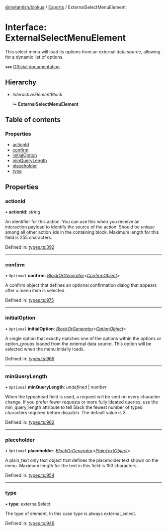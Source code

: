 [@instantish/blokus](../README.md) / [Exports](../modules.md) / ExternalSelectMenuElement

# Interface: ExternalSelectMenuElement

This select menu will load its options from an external data source, allowing
for a dynamic list of options.

**`see`** [Official documentation](https://api.slack.com/reference/block-kit/block-elements#external_select)

## Hierarchy

* *InteractiveElementBlock*

  ↳ **ExternalSelectMenuElement**

## Table of contents

### Properties

- [actionId](externalselectmenuelement.md#actionid)
- [confirm](externalselectmenuelement.md#confirm)
- [initialOption](externalselectmenuelement.md#initialoption)
- [minQueryLength](externalselectmenuelement.md#minquerylength)
- [placeholder](externalselectmenuelement.md#placeholder)
- [type](externalselectmenuelement.md#type)

## Properties

### actionId

• **actionId**: *string*

An identifier for this action. You can use this when you receive an
interaction payload to identify the source of the action. Should be unique
among all other action_ids in the containing block. Maximum length for
this field is 255 characters.

Defined in: [types.ts:392](https://github.com/instantish/blokus/blob/8b8e846/src/types.ts#L392)

___

### confirm

• `Optional` **confirm**: [*BlockOrGenerator*](../modules.md#blockorgenerator)<[*ConfirmObject*](confirmobject.md)\>

A confirm object that defines an optional confirmation dialog that appears
after a menu item is selected.

Defined in: [types.ts:975](https://github.com/instantish/blokus/blob/8b8e846/src/types.ts#L975)

___

### initialOption

• `Optional` **initialOption**: [*BlockOrGenerator*](../modules.md#blockorgenerator)<[*OptionObject*](optionobject.md)\>

A single option that exactly matches one of the options within the options
or option_groups loaded from the external data source. This option will
be selected when the menu initially loads.

Defined in: [types.ts:969](https://github.com/instantish/blokus/blob/8b8e846/src/types.ts#L969)

___

### minQueryLength

• `Optional` **minQueryLength**: *undefined* \| *number*

When the typeahead field is used, a request will be sent on every character
change. If you prefer fewer requests or more fully ideated queries, use the
min_query_length attribute to tell Slack the fewest number of typed
characters required before dispatch. The default value is 3.

Defined in: [types.ts:962](https://github.com/instantish/blokus/blob/8b8e846/src/types.ts#L962)

___

### placeholder

• `Optional` **placeholder**: [*BlockOrGenerator*](../modules.md#blockorgenerator)<[*PlainTextObject*](plaintextobject.md)\>

A plain_text only text object that defines the placeholder text shown on
the menu. Maximum length for the text in this field is 150 characters.

Defined in: [types.ts:954](https://github.com/instantish/blokus/blob/8b8e846/src/types.ts#L954)

___

### type

• **type**: externalSelect

The type of element. In this case type is always external_select.

Defined in: [types.ts:948](https://github.com/instantish/blokus/blob/8b8e846/src/types.ts#L948)
